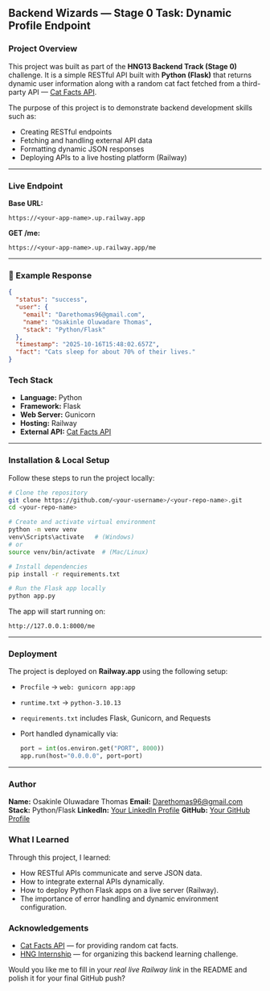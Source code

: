 ##  Backend Wizards — Stage 0 Task: Dynamic Profile Endpoint

###  Project Overview

This project was built as part of the **HNG13 Backend Track (Stage 0)** challenge.
It is a simple RESTful API built with **Python (Flask)** that returns dynamic user information along with a random cat fact fetched from a third-party API — [Cat Facts API](https://catfact.ninja/fact).

The purpose of this project is to demonstrate backend development skills such as:

* Creating RESTful endpoints
* Fetching and handling external API data
* Formatting dynamic JSON responses
* Deploying APIs to a live hosting platform (Railway)

---

### Live Endpoint

**Base URL:**

```
https://<your-app-name>.up.railway.app
```

**GET /me:**

```
https://<your-app-name>.up.railway.app/me
```

---

### 🧾 Example Response

```json
{
  "status": "success",
  "user": {
    "email": "Darethomas96@gmail.com",
    "name": "Osakinle Oluwadare Thomas",
    "stack": "Python/Flask"
  },
  "timestamp": "2025-10-16T15:48:02.657Z",
  "fact": "Cats sleep for about 70% of their lives."
}
```



###  Tech Stack

* **Language:** Python
* **Framework:** Flask
* **Web Server:** Gunicorn
* **Hosting:** Railway
* **External API:** [Cat Facts API](https://catfact.ninja/fact)

---

###  Installation & Local Setup

Follow these steps to run the project locally:

```bash
# Clone the repository
git clone https://github.com/<your-username>/<your-repo-name>.git
cd <your-repo-name>

# Create and activate virtual environment
python -m venv venv
venv\Scripts\activate   # (Windows)
# or
source venv/bin/activate  # (Mac/Linux)

# Install dependencies
pip install -r requirements.txt

# Run the Flask app locally
python app.py
```

The app will start running on:

```
http://127.0.0.1:8000/me
```

---

### Deployment

The project is deployed on **Railway.app** using the following setup:

* `Procfile` → `web: gunicorn app:app`
* `runtime.txt` → `python-3.10.13`
* `requirements.txt` includes Flask, Gunicorn, and Requests
* Port handled dynamically via:

  ```python
  port = int(os.environ.get("PORT", 8000))
  app.run(host="0.0.0.0", port=port)
  ```

---

###  Author

**Name:** Osakinle Oluwadare Thomas
**Email:** [Darethomas96@gmail.com](mailto:Darethomas96@gmail.com)
**Stack:** Python/Flask
**LinkedIn:** [Your LinkedIn Profile](https://linkedin.com/in/)
**GitHub:** [Your GitHub Profile](https://github.com/)



### What I Learned

Through this project, I learned:

* How RESTful APIs communicate and serve JSON data.
* How to integrate external APIs dynamically.
* How to deploy Python Flask apps on a live server (Railway).
* The importance of error handling and dynamic environment configuration.



### Acknowledgements

* [Cat Facts API](https://catfact.ninja/fact) — for providing random cat facts.
* [HNG Internship](https://hng.tech) — for organizing this backend learning challenge.


Would you like me to fill in your *real live Railway link* in the README and polish it for your final GitHub push?
